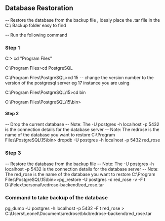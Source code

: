 
## Database Restoration

-- Restore the database from the backup file , Idealy place the .tar file in the C:\ Backup folder  easy to find

-- Run the following command

### Step 1

C:\> cd "Program Files"

C:\Program Files>cd PostgreSQL

C:\Program Files\PostgreSQL>cd 15   -- change the version number to the version of the postgresql server eg 17 instance you are using

C:\Program Files\PostgreSQL\15>cd bin

C:\Program Files\PostgreSQL\15\bin>

#### Step 2
-- Drop the current database
-- Note: The -U postgres -h localhost -p 5432 is the connection details for the database server
-- Note: The redrose is the name of the database you want to restore
C:\Program Files\PostgreSQL\15\bin> dropdb -U postgres -h localhost -p 5432 red_rose

### Step 3
-- Restore the database from the backup file
-- Note: The -U postgres -h localhost -p 5432 is the connection details for the database server
-- Note: The red_rose is the name of the database you want to restore
C:\Program Files\PostgreSQL\15\bin>>pg_restore -U postgres -d red_rose -v -F t D:\Felex\personal\redrose-backend\red_rose.tar



### Command to take backup of the database
pg_dump -U postgres -h localhost -p 5432 -F t red_rose > C:\Users\Leonel\Documents\redrose\bkd\redrose-backend\red_rose.tar